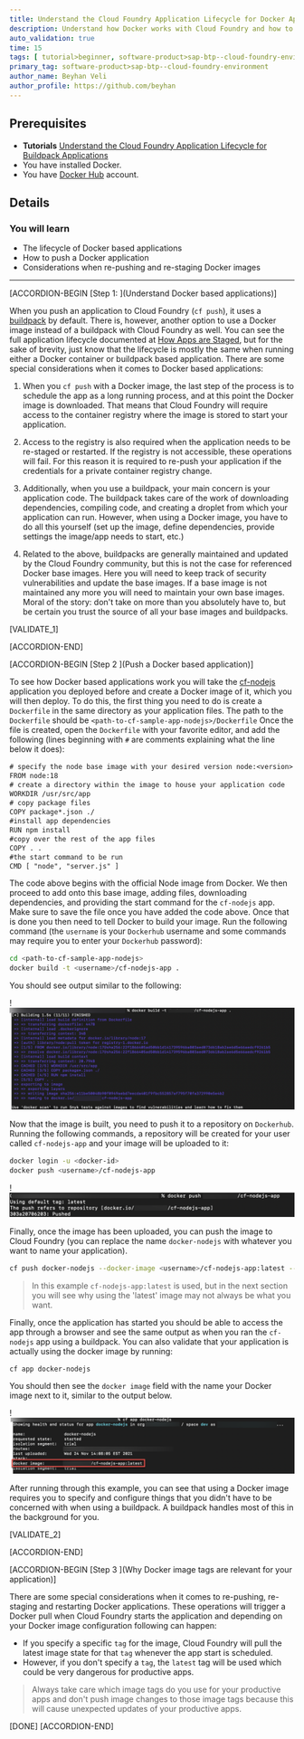 ```yaml
---
title: Understand the Cloud Foundry Application Lifecycle for Docker Applications
description: Understand how Docker works with Cloud Foundry and how to push a Docker image
auto_validation: true
time: 15
tags: [ tutorial>beginner, software-product>sap-btp--cloud-foundry-environment]
primary_tag: software-product>sap-btp--cloud-foundry-environment
author_name: Beyhan Veli
author_profile: https://github.com/beyhan
---
```


## Prerequisites
 - **Tutorials** [Understand the Cloud Foundry Application Lifecycle for Buildpack Applications](cp-cf-understand-application-lifecycle)
 - You have installed Docker.
 - You have [Docker Hub](https://hub.docker.com/) account.


## Details
### You will learn
  - The lifecycle of Docker based applications
  - How to push a Docker application
  - Considerations when re-pushing and re-staging Docker images


---
[ACCORDION-BEGIN [Step 1: ](Understand Docker based applications)]

When you push an application to Cloud Foundry (`cf push`), it uses a [buildpack](https://docs.cloudfoundry.org/buildpacks/) by default. There is, however, another option to use a Docker image instead of a buildpack with Cloud Foundry as well. You can see the full application lifecycle documented at [How Apps are Staged](https://docs.cloudfoundry.org/concepts/how-applications-are-staged.html), but for the sake of brevity, just know that the lifecycle is mostly the same when running either a Docker container or buildpack based application. There are some special considerations when it comes to Docker based applications:

  1. When you `cf push` with a Docker image, the last step of the process is to schedule the app as a long running process, and at this point the Docker image is downloaded. That means that Cloud Foundry will require access to the container registry where the image is stored to start your application.

  2. Access to the registry is also required when the application needs to be re-staged or restarted. If the registry is not accessible, these operations will fail. For this reason it is required to re-push your application if the credentials for a private container registry change.

  3. Additionally, when you use a buildpack, your main concern is your application code. The buildpack takes care of the work of downloading dependencies, compiling code, and creating a droplet from which your application can run. However, when using a Docker image, you have to do all this yourself (set up the image, define dependencies, provide settings the image/app needs to start, etc.)

  4. Related to the above, buildpacks are generally maintained and updated by the Cloud Foundry community, but this is not the case for referenced Docker base images. Here you will need to keep track of security vulnerabilities and update the base images. If a base image is not maintained any more you will need to maintain your own base images. Moral of the story: don't take on more than you absolutely have to, but be certain you trust the source of all your base images and buildpacks.

[VALIDATE_1]

[ACCORDION-END]

[ACCORDION-BEGIN [Step 2 ](Push a Docker based application)]

To see how Docker based applications work you will take the [cf-nodejs](https://github.com/SAP-archive/cf-sample-app-nodejs) application you deployed before and create a Docker image of it, which you will then deploy. To do this, the first thing you need to do is create a `Dockerfile` in the same directory as your application files. The path to the `Dockerfile` should be `<path-to-cf-sample-app-nodejs>/Dockerfile` Once the file is created, open the `Dockerfile` with your favorite editor, and add the following (lines beginning with `#` are comments explaining what the line below it does):

```
# specify the node base image with your desired version node:<version>
FROM node:18
# create a directory within the image to house your application code
WORKDIR /usr/src/app
# copy package files
COPY package*.json ./
#install app dependencies
RUN npm install
#copy over the rest of the app files
COPY . .
#the start command to be run
CMD [ "node", "server.js" ]
```

The code above begins with the official Node image from Docker. We then proceed to add onto this base image, adding files, downloading dependencies, and providing the start command for the `cf-nodejs` app. Make sure to save the file once you have added the code above. Once that is done you then need to tell Docker to build your image. Run the following command (the `username` is your `Dockerhub` username and some commands may require you to enter your `Dockerhub` password):

```Bash
cd <path-to-cf-sample-app-nodejs>
docker build -t <username>/cf-nodejs-app .
```

You should see output similar to the following:

!![Running docker build](docker-build.png)

Now that the image is built, you need to push it to a repository on `Dockerhub`. Running the following commands, a repository will be created for your user called `cf-nodejs-app` and your image will be uploaded to it:

```Bash
docker login -u <docker-id>
docker push <username>/cf-nodejs-app
```

!![Pushing the Docker image](docker-push.png)

Finally, once the image has been uploaded, you can push the image to Cloud Foundry (you can replace the name `docker-nodejs` with whatever you want to name your application).

```Bash
cf push docker-nodejs --docker-image <username>/cf-nodejs-app:latest --docker-username <username>
```

> In this example `cf-nodejs-app:latest` is used, but in the next section you will see why using the 'latest' image may not always be what you want.

Finally, once the application has started you should be able to access the app through a browser and see the same output as when you ran the `cf-nodejs` app using a buildpack. You can also validate that your application is actually using the docker image by running:

```Bash
cf app docker-nodejs
```

You should then see the `docker image` field with the name your Docker image next to it, similar to the output below.

!![Link text e.g., Destination screen](docker-image.png)

After running through this example, you can see that using a Docker image requires you to specify and configure things that you didn't have to be concerned with when using a buildpack. A buildpack handles most of this in the background for you.

[VALIDATE_2]

[ACCORDION-END]

[ACCORDION-BEGIN [Step 3 ](Why Docker image tags are relevant for your application)]

There are some special considerations when it comes to re-pushing, re-staging and restarting Docker applications. These operations will trigger a Docker pull when Cloud Foundry starts the application and depending on your Docker image configuration following can happen:

  - If you specify a specific `tag` for the image, Cloud Foundry will pull the latest image state for that `tag` whenever the app start is scheduled.
  - However, if you don't specify a `tag`, the `latest` tag will be used which could be very dangerous for productive apps.

> Always take care which image tags do you use for your productive apps and don't push image changes to those image tags because this will cause unexpected updates of your productive apps.

[DONE]
[ACCORDION-END]
